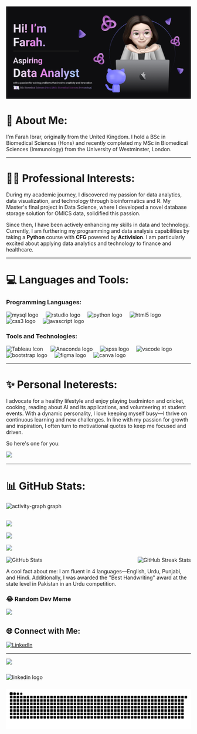 ![Farah Ibrar's Github Banner](https://github.com/FarahIbrar/FarahIbrar/blob/main/Github%20Poster.png)

# 💫 About Me:
I'm Farah Ibrar, originally from the United Kingdom. I hold a BSc in Biomedical Sciences (Hons) and recently completed my MSc in Biomedical Sciences (Immunology) from the University of Westminster, London.

---

# 🕵️‍♀️ **Professional Interests:**
During my academic journey, I discovered my passion for data analytics, data visualization, and technology through bioinformatics and R. My Master's final project in Data Science, where I developed a novel database storage solution for OMICS data, solidified this passion.

Since then, I have been actively enhancing my skills in data and technology. Currently, I am furthering my programming and data analysis capabilities by taking a **Python** course with **CFG** powered by **Activision**. I am particularly excited about applying data analytics and technology to finance and healthcare.

---

# 💻 Languages and Tools:
### Programming Languages:
<div align="left">
    <img src="https://cdn.simpleicons.org/mysql/4479A1" height="40" alt="mysql logo"  />
  <img width="12" />
  <img src="https://cdn.jsdelivr.net/gh/devicons/devicon@latest/icons/rstudio/rstudio-original.svg" height="40" alt="rstudio logo" /> 
  <img width="12" />
  <img src="https://cdn.jsdelivr.net/gh/devicons/devicon/icons/python/python-original.svg" height="40" alt="python logo"  />
  <img width="12" />
  <img src="https://cdn.simpleicons.org/html5/E34F26" height="40" alt="html5 logo"  />
  <img width="12" />
  <img src="https://cdn.simpleicons.org/css3/1572B6" height="40" alt="css3 logo"  />
  <img width="12" />
  <img src="https://cdn.simpleicons.org/javascript/F7DF1E" height="40" alt="javascript logo"  />
  <img width="12" />
</div>


### Tools and Technologies:
<div align="left">
<img src="https://cdn.worldvectorlogo.com/logos/tableau-software.svg" alt="Tableau Icon" height="40">
  <img width="12" />
   <img src="https://cdn.jsdelivr.net/gh/devicons/devicon@latest/icons/anaconda/anaconda-original.svg" height="40" alt="Anaconda logo" />        
  <img width="12" />
  <img src="https://cdn.jsdelivr.net/gh/devicons/devicon/icons/spss/spss-original.svg" height="40" alt="spss logo"  />
  <img width="12" />
   <img src="https://cdn.simpleicons.org/visualstudiocode/007ACC" height="40" alt="vscode logo"  />
  <img width="12" />
  <img src="https://cdn.simpleicons.org/bootstrap/7952B3" height="40" alt="bootstrap logo"  />
  <img width="12" />
  <img src="https://cdn.jsdelivr.net/gh/devicons/devicon/icons/figma/figma-original.svg" height="40" alt="figma logo"  />
  <img width="12" />
  <img src="https://cdn.simpleicons.org/canva/00C4CC" height="40" alt="canva logo"  />
  <img width="12" />
  <div>

---
    
# ✨ Personal Ineterests:
I advocate for a healthy lifestyle and enjoy playing badminton and cricket, cooking, reading about AI and its applications, and volunteering at student events. With a dynamic personality, I love keeping myself busy—I thrive on continuous learning and new challenges. In line with my passion for growth and inspiration, I often turn to motivational quotes to keep me focused and driven. 

So here's one for you:

![](https://quotes-github-readme.vercel.app/api?type=horizontal&theme=tokyonight)

---


# 📊 GitHub Stats:
<div align="left">
  <img src="https://github-readme-activity-graph.vercel.app/graph?username=FarahIbrar&radius=16&theme=tokyo-night&area=true&order=5&hide_border=false&hide_title=true" width="1000" height="350" alt="activity-graph graph" />
</div>
<br>



![](https://github-readme-stats.vercel.app/api/top-langs/?username=FarahIbrar&theme=algolia&hide_border=false&include_all_commits=false&count_private=false&layout=compact) 

![](https://github-readme-stats.vercel.app/api?username=FarahIbrar&theme=algolia&hide_border=false&include_all_commits=false&count_private=false)
                                                                    
![](https://github-readme-streak-stats.herokuapp.com/?user=FarahIbrar&theme=algolia&hide_border=false)

<div style="display: flex; justify-content: space-between; align-items: center;">
  <img src="https://github-readme-stats.vercel.app/api?username=FarahIbrar&theme=algolia&hide_border=false&include_all_commits=false&count_private=false" alt="GitHub Stats" style="margin-right: 100px;" />
  <img src="https://github-readme-streak-stats.herokuapp.com/?user=FarahIbrar&theme=algolia&hide_border=false" alt="GitHub Streak Stats" />
</div>


A cool fact about me: I am fluent in 4 languages—English, Urdu, Punjabi, and Hindi. Additionally, I was awarded the "Best Handwriting" award at the state level in Pakistan in an Urdu competition.


### 😂 Random Dev Meme
<img src='https://memer-new.vercel.app/' style="height: 400px;"/>


## 🌐 Connect with Me:
[![LinkedIn](https://img.shields.io/badge/LinkedIn-%230077B5.svg?logo=linkedin&logoColor=white)](https://linkedin.com/in/linkedin.com/in/farah-ibrar-a013b51a9) 

---
[![](https://visitcount.itsvg.in/api?id=FarahIbrar&icon=0&color=6)](https://visitcount.itsvg.in)


###

<div align="left">
  <img src="https://raw.githubusercontent.com/maurodesouza/profile-readme-generator/master/src/assets/icons/social/linkedin/default.svg" width="52" height="40" alt="linkedin logo"  />
</div>

###

<img src="https://raw.githubusercontent.com/FarahIbrar/FarahIbrar/output/snake.svg" alt="Snake animation" />

